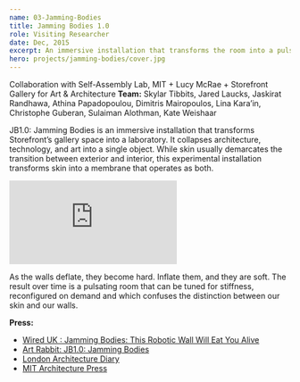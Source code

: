 ```yaml
---
name: 03-Jamming-Bodies
title: Jamming Bodies 1.0
role: Visiting Researcher
date: Dec, 2015
excerpt: An immersive installation that transforms the room into a pulsating laboratory, which can be tuned for stiffness, reconfigured on demand.
hero: projects/jamming-bodies/cover.jpg
---
```


Collaboration with Self-Assembly Lab, MIT + Lucy McRae + Storefront Gallery for Art & Architecture 
**Team:** Skylar Tibbits, Jared Laucks, Jaskirat Randhawa, Athina Papadopoulou, Dimitris Mairopoulos, Lina Kara’in, Christophe Guberan, Sulaiman Alothman, Kate Weishaar

JB1.0: Jamming Bodies is an immersive installation that transforms Storefront’s gallery space into a laboratory. It collapses architecture, technology, and art into a single object. While skin usually demarcates the transition between exterior and interior, this experimental installation transforms skin into a membrane that operates as both.

<div class='embed-container pad-v'><iframe src='https://www.youtube.com/embed/lgHoNrnRUtY' frameborder='0' webkitAllowFullScreen mozallowfullscreen allowFullScreen></iframe></div>

As the walls deflate, they become hard. Inflate them, and they are soft. The result over time is a pulsating room that can be tuned for stiffness, reconfigured on demand and which confuses the distinction between our skin and our walls.

<image-responsive imageURL='projects/jamming-bodies/img-1.jpg' class='pad-v'/>

**Press:**  
- [Wired UK : Jamming Bodies: This Robotic Wall Will Eat You Alive](https://www.wired.co.uk/article/lucy-mcrae-skylar-tibbits-jb10-jamming-bodies-film)
- [Art Rabbit: JB1.0: Jamming Bodies](https://www.artrabbit.com/events/jb-jamming-bodies)
- [London Architecture Diary](http://architecturediary.org/london/events/5597)
- [MIT Architecture Press](https://architecture.mit.edu/architecture-and-urbanism/news/skylar-tibbits-and-lucy-mcrae-collaboration-jb10-jamming-bodies-opens)